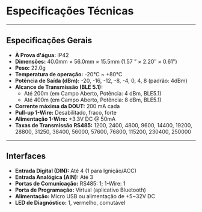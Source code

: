 # Especificações Técnicas

---

## Especificações Gerais

* **À Prova d'água:** IP42
* **Dimensões:** 40.0mm × 56.0mm × 15.5mm (1.57 ” × 2.20″ × 0.61″)
* **Peso:** 22.0g
* **Temperatura de operação:** -20℃ ~ +80℃
* **Potência de Saída (dBm):** -20, -16, -12, -8, -4, 0, 4, 8 (padrão: 4dBm)
* **Alcance de Transmissão (BLE 5.1):**
    * Até 200m (em Campo Aberto, Potência: 4 dBm, BLE5.1)
    * Até 400m (em Campo Aberto, Potência: 8 dBm, BLE5.1)
* **Corrente máxima da DOUT:** 200 mA cada
* **Pull-up 1-Wire:** Desabilitado, fraco, forte
* **Alimentação 1-Wire:** +3.3V DC @ 50mA
* **Taxas de Transmissão RS485:** 1200, 2400, 4800, 9600, 14400, 19200, 28800, 31250, 38400, 56000, 57600, 76800, 115200, 230400, 250000

---

## Interfaces

* **Entrada Digital (DIN):** Até 4 (1 para Ignição/ACC)
* **Entrada Analógica (AIN):** Até 3
* **Portas de Comunicação:** RS485: 1; 1-Wire: 1
* **Porta de Programação:** Virtual (aplicativo Bluetooth)
* **Alimentação:** Micro USB ou alimentação de +5~32V DC
* **LED de Diagnóstico:** 1, vermelho, comutável
